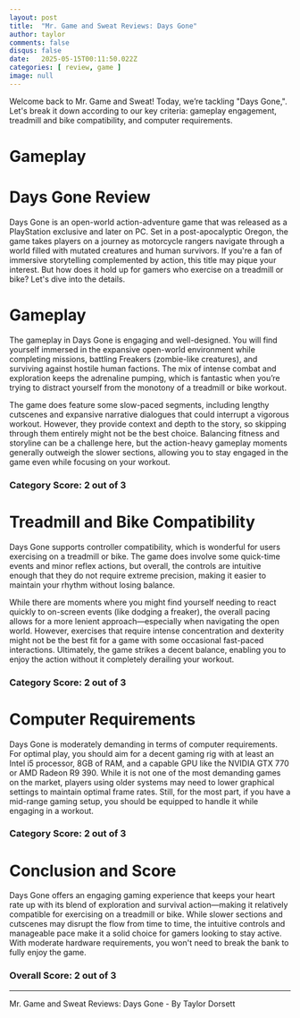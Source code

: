 ```yaml
---
layout: post
title:  "Mr. Game and Sweat Reviews: Days Gone"
author: taylor
comments: false
disqus: false
date:   2025-05-15T00:11:50.022Z
categories: [ review, game ]
image: null
---
```


Welcome back to Mr. Game and Sweat! Today, we’re tackling "Days Gone,". Let's break it down according to our key criteria: gameplay engagement, treadmill and bike compatibility, and computer requirements.

# Gameplay

# Days Gone Review

Days Gone is an open-world action-adventure game that was released as a PlayStation exclusive and later on PC. Set in a post-apocalyptic Oregon, the game takes players on a journey as motorcycle rangers navigate through a world filled with mutated creatures and human survivors. If you're a fan of immersive storytelling complemented by action, this title may pique your interest. But how does it hold up for gamers who exercise on a treadmill or bike? Let's dive into the details.

# Gameplay

The gameplay in Days Gone is engaging and well-designed. You will find yourself immersed in the expansive open-world environment while completing missions, battling Freakers (zombie-like creatures), and surviving against hostile human factions. The mix of intense combat and exploration keeps the adrenaline pumping, which is fantastic when you’re trying to distract yourself from the monotony of a treadmill or bike workout. 

The game does feature some slow-paced segments, including lengthy cutscenes and expansive narrative dialogues that could interrupt a vigorous workout. However, they provide context and depth to the story, so skipping through them entirely might not be the best choice. Balancing fitness and storyline can be a challenge here, but the action-heavy gameplay moments generally outweigh the slower sections, allowing you to stay engaged in the game even while focusing on your workout.

### Category Score: 2 out of 3

# Treadmill and Bike Compatibility

Days Gone supports controller compatibility, which is wonderful for users exercising on a treadmill or bike. The game does involve some quick-time events and minor reflex actions, but overall, the controls are intuitive enough that they do not require extreme precision, making it easier to maintain your rhythm without losing balance. 

While there are moments where you might find yourself needing to react quickly to on-screen events (like dodging a freaker), the overall pacing allows for a more lenient approach—especially when navigating the open world. However, exercises that require intense concentration and dexterity might not be the best fit for a game with some occasional fast-paced interactions. Ultimately, the game strikes a decent balance, enabling you to enjoy the action without it completely derailing your workout.

### Category Score: 2 out of 3

# Computer Requirements

Days Gone is moderately demanding in terms of computer requirements. For optimal play, you should aim for a decent gaming rig with at least an Intel i5 processor, 8GB of RAM, and a capable GPU like the NVIDIA GTX 770 or AMD Radeon R9 390. While it is not one of the most demanding games on the market, players using older systems may need to lower graphical settings to maintain optimal frame rates. Still, for the most part, if you have a mid-range gaming setup, you should be equipped to handle it while engaging in a workout.

### Category Score: 2 out of 3

# Conclusion and Score

Days Gone offers an engaging gaming experience that keeps your heart rate up with its blend of exploration and survival action—making it relatively compatible for exercising on a treadmill or bike. While slower sections and cutscenes may disrupt the flow from time to time, the intuitive controls and manageable pace make it a solid choice for gamers looking to stay active. With moderate hardware requirements, you won't need to break the bank to fully enjoy the game. 

### Overall Score: 2 out of 3

---

Mr. Game and Sweat Reviews: Days Gone - By Taylor Dorsett
